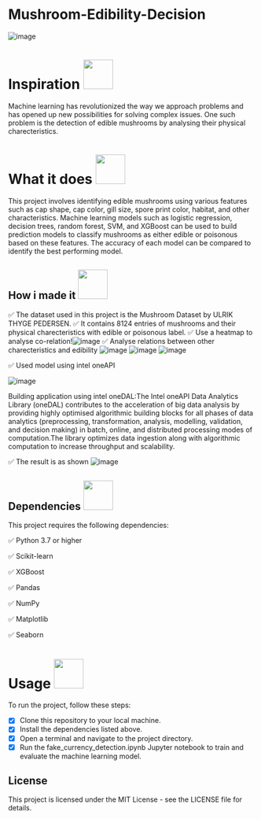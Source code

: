 # Mushroom-Edibility-Decision


![image](https://images.pexels.com/photos/168140/pexels-photo-168140.jpeg?auto=compress&cs=tinysrgb&w=1260&h=750&dpr=1)

# Inspiration <img src="https://user-images.githubusercontent.com/72274851/222214323-923a3fe7-56e9-4ba0-abff-162681500702.png" width="60" height="60"> 
Machine learning has revolutionized the way we approach problems and has opened up new possibilities for solving complex issues. One such problem is the detection of edible mushrooms by analysing their physical charecteristics. 


# What it does  <img src="https://user-images.githubusercontent.com/72274851/222214323-923a3fe7-56e9-4ba0-abff-162681500702.png" width="60" height="60">  

This project involves identifying edible mushrooms using various features such as cap shape, cap color, gill size, spore print color, habitat, and other characteristics. Machine learning models such as logistic regression, decision trees, random forest, SVM, and XGBoost can be used to build prediction models to classify mushrooms as either edible or poisonous based on these features. The accuracy of each model can be compared to identify the best performing model.

## How i made it <img src="https://user-images.githubusercontent.com/72274851/222215141-6ced575e-414b-4088-bd99-d78921f80f66.png" width="60" height="60"> 

✅ The dataset used in this project is the Mushroom Dataset by ULRIK THYGE PEDERSEN. 
✅ It contains 8124 entries of mushrooms and their physical charecteristics with edible or poisonous label.
✅ Use a heatmap to analyse co-relation!![image](https://user-images.githubusercontent.com/114347910/222526078-9a088f08-47dc-4ba7-b09e-59730ec272f4.png)
✅ Analyse relations between other charecteristics and edibility ![image](https://user-images.githubusercontent.com/114347910/222526329-a25c770f-439e-4919-995b-adf57db14dcb.png)
![image](https://user-images.githubusercontent.com/114347910/222526373-26608b87-02d7-4440-9009-2ac0d4a61390.png)
![image](https://user-images.githubusercontent.com/114347910/222526425-807ec884-68f7-4b23-91b6-3792fe6b6518.png)


✅ Used model using intel oneAPI 

![image](https://user-images.githubusercontent.com/72274851/218504609-585bcebe-5101-4477-bdd2-3a1ba13a64a8.png)

Building application using intel oneDAL:The Intel oneAPI Data Analytics Library (oneDAL) contributes to the acceleration of big data analysis by providing highly optimised algorithmic building blocks for all phases of data analytics (preprocessing, transformation, analysis, modelling, validation, and decision making) in batch, online, and distributed processing modes of computation.The library optimizes data ingestion along with algorithmic computation to increase throughput and scalability.

✅ The result is as shown
![image](https://user-images.githubusercontent.com/114347910/222525776-79cd27bc-86d8-4d3f-98f4-b441a5983d7e.png)


## Dependencies <img src="https://user-images.githubusercontent.com/72274851/222215296-64d3a566-02c2-4ff9-9b8f-9ec5096f5799.png" width="60" height="60"> 
This project requires the following dependencies:

✅ Python 3.7 or higher

✅ Scikit-learn

✅ XGBoost

✅ Pandas

✅ NumPy

✅ Matplotlib

✅ Seaborn

# Usage <img src="https://user-images.githubusercontent.com/72274851/222215440-158ffdc1-8a23-4c7f-81c2-44e864d6d043.png" width="60" height="60"> 

To run the project, follow these steps:

- [x] Clone this repository to your local machine.
- [x] Install the dependencies listed above.
- [x] Open a terminal and navigate to the project directory.
- [x] Run the fake_currency_detection.ipynb Jupyter notebook to train and evaluate the machine learning model.

## License
This project is licensed under the MIT License - see the LICENSE file for details.
